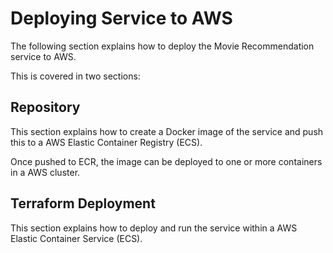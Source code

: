 # Deploying Service to AWS

The following section explains how to deploy the Movie Recommendation service to AWS.

This is covered in two sections:

## Repository

This section explains how to create a Docker image of the service and push this to a AWS Elastic Container Registry (ECS).

Once pushed to ECR, the image can be deployed to one or more containers in a AWS cluster.

## Terraform Deployment

This section explains how to deploy and run the service within a AWS Elastic Container Service (ECS).

